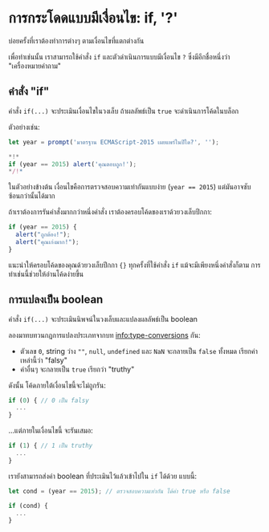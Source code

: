 # การกระโดดแบบมีเงื่อนไข: if, '?'

บ่อยครั้งที่เราต้องทำการต่างๆ ตามเงื่อนไขที่แตกต่างกัน

เพื่อทำเช่นนั้น เราสามารถใช้คำสั่ง `if` และตัวดำเนินการแบบมีเงื่อนไข `?` ซึ่งมีอีกชื่อหนึ่งว่า "เครื่องหมายคำถาม"

## คำสั่ง "if"

คำสั่ง `if(...)` จะประเมินเงื่อนไขในวงเล็บ ถ้าผลลัพธ์เป็น `true` จะดำเนินการโค้ดในบล็อก

ตัวอย่างเช่น:

```js run
let year = prompt('มาตรฐาน ECMAScript-2015 เผยแพร่ในปีใด?', '');

*!*
if (year == 2015) alert('คุณตอบถูก!');
*/!*
```

ในตัวอย่างข้างต้น เงื่อนไขคือการตรวจสอบความเท่ากันแบบง่าย (`year == 2015`) แต่มันอาจซับซ้อนกว่านั้นได้มาก

ถ้าเราต้องการรันคำสั่งมากกว่าหนึ่งคำสั่ง เราต้องครอบโค้ดของเราด้วยวงเล็บปีกกา:

```js
if (year == 2015) {
  alert("ถูกต้อง!");
  alert("คุณเก่งมาก!");
}  
```

แนะนำให้ครอบโค้ดของคุณด้วยวงเล็บปีกกา `{}` ทุกครั้งที่ใช้คำสั่ง `if` แม้จะมีเพียงหนึ่งคำสั่งก็ตาม การทำเช่นนี้ช่วยให้อ่านโค้ดง่ายขึ้น 

## การแปลงเป็น boolean 

คำสั่ง `if(...)` จะประเมินนิพจน์ในวงเล็บและแปลงผลลัพธ์เป็น boolean

ลองมาทบทวนกฎการแปลงประเภทจากบท <info:type-conversions> กัน:

- ตัวเลข `0`, string ว่าง `""`, `null`, `undefined` และ `NaN` จะกลายเป็น `false` ทั้งหมด เรียกค่าเหล่านี้ว่า "falsy"
- ค่าอื่นๆ จะกลายเป็น `true` เรียกว่า "truthy"

ดังนั้น โค้ดภายใต้เงื่อนไขนี้จะไม่ถูกรัน:

```js
if (0) { // 0 เป็น falsy
  ...
}
```

...แต่ภายในเงื่อนไขนี้ จะรันเสมอ:

```js
if (1) { // 1 เป็น truthy
  ...
}
```

เรายังสามารถส่งค่า boolean ที่ประเมินไว้แล้วเข้าไปใน `if` ได้ด้วย แบบนี้:

```js  
let cond = (year == 2015); // ตรวจสอบความเท่ากัน ได้ค่า true หรือ false

if (cond) {
  ... 
}
```